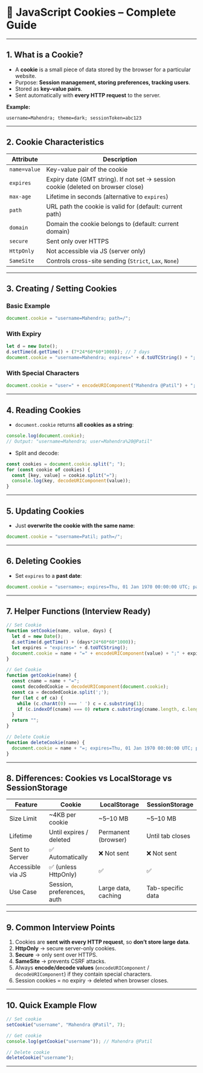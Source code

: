 # 🍪 **JavaScript Cookies – Complete Guide**

---

## **1. What is a Cookie?**

* A **cookie** is a small piece of data stored by the browser for a particular website.
* Purpose: **Session management, storing preferences, tracking users**.
* Stored as **key–value pairs**.
* Sent automatically with **every HTTP request** to the server.

**Example:**

```
username=Mahendra; theme=dark; sessionToken=abc123
```

---

## **2. Cookie Characteristics**

| Attribute    | Description                                                                      |
| ------------ | -------------------------------------------------------------------------------- |
| `name=value` | Key-value pair of the cookie                                                     |
| `expires`    | Expiry date (GMT string). If not set → session cookie (deleted on browser close) |
| `max-age`    | Lifetime in seconds (alternative to `expires`)                                   |
| `path`       | URL path the cookie is valid for (default: current path)                         |
| `domain`     | Domain the cookie belongs to (default: current domain)                           |
| `secure`     | Sent only over HTTPS                                                             |
| `HttpOnly`   | Not accessible via JS (server only)                                              |
| `SameSite`   | Controls cross-site sending (`Strict`, `Lax`, `None`)                            |

---

## **3. Creating / Setting Cookies**

### **Basic Example**

```js
document.cookie = "username=Mahendra; path=/";
```

### **With Expiry**

```js
let d = new Date();
d.setTime(d.getTime() + (7*24*60*60*1000)); // 7 days
document.cookie = "username=Mahendra; expires=" + d.toUTCString() + "; path=/";
```

### **With Special Characters**

```js
document.cookie = "user=" + encodeURIComponent("Mahendra @Patil") + "; path=/";
```

---

## **4. Reading Cookies**

* `document.cookie` returns **all cookies as a string**:

```js
console.log(document.cookie);
// Output: "username=Mahendra; user=Mahendra%20@Patil"
```

* Split and decode:

```js
const cookies = document.cookie.split("; ");
for (const cookie of cookies) {
  const [key, value] = cookie.split("=");
  console.log(key, decodeURIComponent(value));
}
```

---

## **5. Updating Cookies**

* Just **overwrite the cookie with the same name**:

```js
document.cookie = "username=Patil; path=/";
```

---

## **6. Deleting Cookies**

* Set `expires` to a **past date**:

```js
document.cookie = "username=; expires=Thu, 01 Jan 1970 00:00:00 UTC; path=/";
```

---

## **7. Helper Functions (Interview Ready)**

```js
// Set Cookie
function setCookie(name, value, days) {
  let d = new Date();
  d.setTime(d.getTime() + (days*24*60*60*1000));
  let expires = "expires=" + d.toUTCString();
  document.cookie = name + "=" + encodeURIComponent(value) + ";" + expires + ";path=/";
}

// Get Cookie
function getCookie(name) {
  const cname = name + "=";
  const decodedCookie = decodeURIComponent(document.cookie);
  const ca = decodedCookie.split(';');
  for (let c of ca) {
    while (c.charAt(0) === ' ') c = c.substring(1);
    if (c.indexOf(cname) === 0) return c.substring(cname.length, c.length);
  }
  return "";
}

// Delete Cookie
function deleteCookie(name) {
  document.cookie = name + "=; expires=Thu, 01 Jan 1970 00:00:00 UTC; path=/";
}
```

---

## **8. Differences: Cookies vs LocalStorage vs SessionStorage**

| Feature           | Cookie                     | LocalStorage        | SessionStorage    |
| ----------------- | -------------------------- | ------------------- | ----------------- |
| Size Limit        | \~4KB per cookie           | \~5–10 MB           | \~5–10 MB         |
| Lifetime          | Until expires / deleted    | Permanent (browser) | Until tab closes  |
| Sent to Server    | ✅ Automatically            | ❌ Not sent          | ❌ Not sent        |
| Accessible via JS | ✅ (unless HttpOnly)        | ✅                   | ✅                 |
| Use Case          | Session, preferences, auth | Large data, caching | Tab-specific data |

---

## **9. Common Interview Points**

1. Cookies are **sent with every HTTP request**, so **don’t store large data**.
2. **HttpOnly** → secure server-only cookies.
3. **Secure** → only sent over HTTPS.
4. **SameSite** → prevents CSRF attacks.
5. Always **encode/decode values** (`encodeURIComponent` / `decodeURIComponent`) if they contain special characters.
6. Session cookies = no expiry → deleted when browser closes.

---

## **10. Quick Example Flow**

```js
// Set cookie
setCookie("username", "Mahendra @Patil", 7);

// Get cookie
console.log(getCookie("username")); // Mahendra @Patil

// Delete cookie
deleteCookie("username");
```

---
